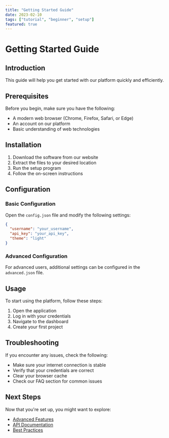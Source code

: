 ```yaml
---
title: "Getting Started Guide"
date: 2023-02-10
tags: ["tutorial", "beginner", "setup"]
featured: true
---
```


# Getting Started Guide

## Introduction

This guide will help you get started with our platform quickly and efficiently.

## Prerequisites

Before you begin, make sure you have the following:

- A modern web browser (Chrome, Firefox, Safari, or Edge)
- An account on our platform
- Basic understanding of web technologies

## Installation

1. Download the software from our website
2. Extract the files to your desired location
3. Run the setup program
4. Follow the on-screen instructions

## Configuration

### Basic Configuration

Open the `config.json` file and modify the following settings:

```json
{
  "username": "your_username",
  "api_key": "your_api_key",
  "theme": "light"
}
```

### Advanced Configuration

For advanced users, additional settings can be configured in the `advanced.json` file.

## Usage

To start using the platform, follow these steps:

1. Open the application
2. Log in with your credentials
3. Navigate to the dashboard
4. Create your first project

## Troubleshooting

If you encounter any issues, check the following:

- Make sure your internet connection is stable
- Verify that your credentials are correct
- Clear your browser cache
- Check our FAQ section for common issues

## Next Steps

Now that you're set up, you might want to explore:

- [Advanced Features](../advanced-features/)
- [API Documentation](../api-docs/)
- [Best Practices](../best-practices/)

